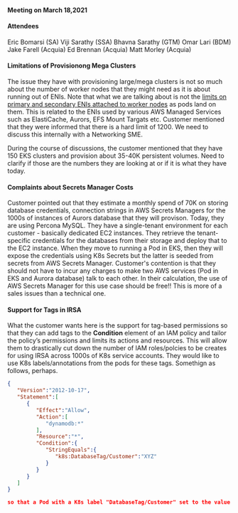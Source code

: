 #### Meeting on March 18,2021 ####

#### Attendees ####
Eric Bomarsi (SA)
Viji Sarathy (SSA)
Bhavna Sarathy (GTM)
Omar Lari (BDM)
Jake Farell (Acquia)
Ed Brennan (Acquia)
Matt Morley (Acquia)


#### Limitations of Provisionong Mega Clusters ####

The issue they have with provisioning large/mega clusters is not so much about the number of worker nodes that they might need as it is about running out of ENIs. Note that what we are talking about is not the [limits on primary and secondary ENIs attached to worker nodes](https://github.com/awslabs/amazon-eks-ami/blob/master/files/eni-max-pods.txt) as pods land on them. This is related to the ENIs used by various AWS Managed Services such as ElastiCache, Aurors, EFS Mount Targats etc. Customer mentioned that they were informed that there is a hard limit of 1200. We need to discuss this internally with a Networking SME. 

During the course of discussions, the customer mentioned that they have 150 EKS clusters and provision about 35-40K persistent volumes. Need to clarify if those are the numbers they are looking at or if it is what they have today.

#### Complaints about Secrets Manager Costs ####

Customer pointed out that they estimate a monthly spend of 70K on storing database credentials, connection strings in AWS Secrets Managers for the 1000s of instances of Aurors database that they will provison. Today, they are using Percona MySQL. They have a single-tenant environment for each customer - basically dedicated EC2 instances. They retrieve the tenant-specific credentials for the databases from their storage and deploy that to the EC2 instance. When they move to running a Pod in EKS, then they will expose the credentials using K8s Secrets but the latter is seeded from secrets from AWS Secrets Manager. Customer's contention is that they should not have to incur any charges to make two AWS services (Pod in EKS and Aurora database) talk to each other. In their calculation, the use of AWS Secrets Manager for this use case should be free!! This is more of a sales issues than a technical one.

#### Support for Tags in IRSA ####
What the customer wants here is the support for tag-based permissions so that they can add tags to the **Condition** element of an IAM policy and tailor the policy’s permissions and limits its actions and resources. This will allow them to drastically cut down the number of IAM roles/polcies to be creates for using IRSA across 1000s of K8s service accounts. They would like to use K8s labels/annotations from the pods for these tags. Somethign as follows, perhaps.

```json
{
   "Version":"2012-10-17",
   "Statement":[
      {
         "Effect":"Allow",
         "Action":[
            "dynamodb:*"
         ],
         "Resource":"*",
         "Condition":{
            "StringEquals":{
               "k8s:DatabaseTag/Customer":"XYZ"
            }
         }
      }
   ]
}

so that a Pod with a K8s label "DatabaseTag/Customer" set to the value "XYZ" will be allowed to have DynamoDB access






